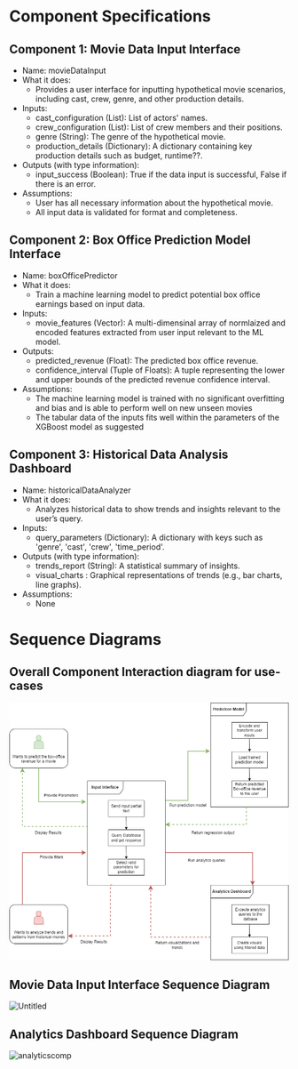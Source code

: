 # Component Specifications

## Component 1: Movie Data Input Interface
- Name: movieDataInput
- What it does:
  - Provides a user interface for inputting hypothetical movie scenarios, including cast, crew, genre, and other production details.
- Inputs:
  - cast_configuration (List): List of actors' names.
  - crew_configuration (List): List of crew members and their positions.
  - genre (String): The genre of the hypothetical movie.
  - production_details (Dictionary): A dictionary containing key production details such as budget, runtime??.
- Outputs (with type information):
  - input_success (Boolean): True if the data input is successful, False if there is an error.
- Assumptions:
  - User has all necessary information about the hypothetical movie.
  - All input data is validated for format and completeness.

## Component 2: Box Office Prediction Model Interface
- Name: boxOfficePredictor
- What it does:
  - Train a machine learning model to predict potential box office earnings based on input data.
- Inputs:
  - movie_features (Vector): A multi-dimensinal array of  normlaized and encoded features extracted from user input relevant to the ML model.
- Outputs:
  - predicted_revenue (Float): The predicted box office revenue.
  - confidence_interval (Tuple of Floats): A tuple representing the lower and upper bounds of the predicted revenue confidence interval.
- Assumptions:
  - The machine learning model is trained with no significant overfitting and bias and is able to perform well on new unseen movies
  - The tabular data of the inputs fits well within the parameters of the XGBoost model as suggested

## Component 3: Historical Data Analysis Dashboard
- Name: historicalDataAnalyzer
- What it does:
  - Analyzes historical data to show trends and insights relevant to the user’s query.
- Inputs:
  - query_parameters (Dictionary): A dictionary with keys such as 'genre', 'cast', 'crew', 'time_period'.
- Outputs (with type information):
  - trends_report (String): A statistical summary of insights.
  - visual_charts : Graphical representations of trends (e.g., bar charts, line graphs).
- Assumptions:
  - None

# Sequence Diagrams

## Overall Component Interaction diagram for use-cases
![Alt text](diag.png)

## Movie Data Input Interface Sequence Diagram

![Untitled](https://github.com/c0zimb4tm4n/box-office-prediction/assets/25545650/edea5159-094c-4422-8d67-7f056972ed5f)


## Analytics Dashboard Sequence Diagram

![analyticscomp](https://github.com/c0zimb4tm4n/box-office-prediction/assets/75391092/f40ca729-97ae-423d-b667-9e29a0baabc9)







